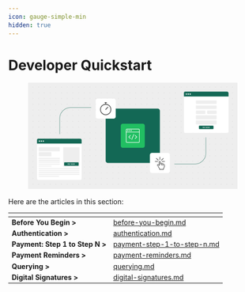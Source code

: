 ```yaml
---
icon: gauge-simple-min
hidden: true
---
```


# Developer Quickstart

<figure><img src="../../.gitbook/assets/Developer quickstart B (1).png" alt=""><figcaption></figcaption></figure>

Here are the articles in this section:

<table data-card-size="large" data-view="cards"><thead><tr><th></th><th data-hidden data-card-target data-type="content-ref"></th></tr></thead><tbody><tr><td><strong>Before You Begin ></strong></td><td><a href="before-you-begin.md">before-you-begin.md</a></td></tr><tr><td><strong>Authentication ></strong></td><td><a href="authentication.md">authentication.md</a></td></tr><tr><td><strong>Payment: Step 1 to Step N ></strong></td><td><a href="payment-step-1-to-step-n.md">payment-step-1-to-step-n.md</a></td></tr><tr><td><strong>Payment Reminders ></strong></td><td><a href="payment-reminders.md">payment-reminders.md</a></td></tr><tr><td><strong>Querying ></strong></td><td><a href="querying.md">querying.md</a></td></tr><tr><td><strong>Digital Signatures ></strong></td><td><a href="digital-signatures.md">digital-signatures.md</a></td></tr></tbody></table>
